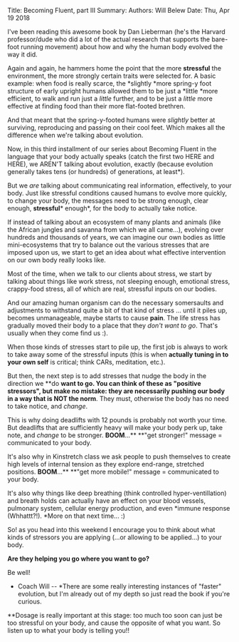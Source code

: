 Title:   Becoming Fluent, part III
Summary: 
Authors: Will Belew
Date:    Thu, Apr 19 2018
        

I've been reading this awesome book by Dan Lieberman (he's the Harvard professor/dude who did a lot of the actual research that supports the bare-foot running movement) about how and why the human body evolved the way it did. 

Again and again, he hammers home the point that the more **stressful** the environment, the more strongly certain traits were selected for. A basic example: when food is really scarce, the *slightly *more spring-y foot structure of early upright humans allowed them to be just a *little *more efficient, to walk and run just a *little* further, and to be just a *little* more effective at finding food than their more flat-footed brethren.

And that meant that the spring-y-footed humans were *slightly* better at surviving, reproducing and passing on their cool feet. Which makes all the difference when we're talking about evolution.

Now, in this third installment of our series about Becoming Fluent in the language that your body actually speaks (catch the first two HERE and HERE), we AREN'T talking about evolution, exactly (because evolution generally takes tens (or hundreds) of generations, at least*).

But we *are* talking about communicating real information, effectively, to your body. Just like stressful conditions caused humans to evolve more quickly, to change your body, the messages need to be strong enough, clear enough, **stressful*** enough*, for the body to actually take notice. 

If instead of talking about an ecosystem of many plants and animals (like the African jungles and savanna from which we all came...), evolving over hundreds and thousands of years, we can imagine our own bodies as little mini-ecosystems that try to balance out the various stresses that are imposed upon us, we start to get an idea about what effective intervention on our own body really looks like.

Most of the time, when we talk to our clients about stress, we start by talking about things like work stress, not sleeping enough, emotional stress, crappy-food stress, all of which are real, stressful inputs on our bodies.

And our amazing human organism can do the necessary somersaults and adjustments to withstand quite a bit of that kind of stress ... until it piles up, becomes unmanageable, maybe starts to cause **pain**. The life stress has gradually moved their body to a place that they *don't want to go*. That's usually when they come find us :). 

When those kinds of stresses start to pile up, the first job is always to work to take away some of the stressful inputs (this is when **actually tuning in to your own self** is critical; think CARs, meditation, etc.). 

But then, the next step is to add stresses that nudge the body in the direction we **do **want to go. You can think of these as **"positive stressors"**, but make no mistake: they are necessarily pushing our body in a way that is NOT the norm**. They must, otherwise the body has no need to take notice, and *change*. 

This is why doing deadlifts with 12 pounds is probably not worth your time. But deadlifts that are sufficiently heavy will make your body perk up, take note, and *change* to be stronger. **BOOM**...** **"get stronger!" message = communicated to your body.

It's also why in Kinstretch class we ask people to push themselves to create high levels of internal tension as they explore end-range, stretched positions. **BOOM**...** **"get more mobile!" message = communicated to your body.

It's also why things like deep breathing (think controlled hyper-ventillation) and breath holds can actually have an effect on your blood vessels, pulmonary system, cellular energy production, and even *immune response (Whhattt?!). *More on that next time... :) 

So! as you head into this weekend I encourage you to think about what kinds of stressors you are applying (...or allowing to be applied...) to your body.

**Are they helping you go where you want to go?**

Be well! 
- Coach Will
--
*There are some really interesting instances of "faster" evolution, but I'm already out of my depth so just read the book if you're curious. 

**Dosage is really important at this stage: too much too soon can just be too stressful on your body, and cause the opposite of what you want. So listen up to what your body is telling you!!

